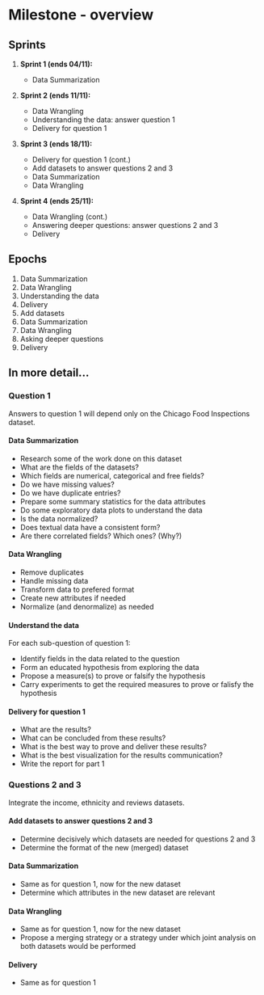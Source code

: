 # Milestone - overview

## Sprints

1. **Sprint 1 (ends 04/11):** 
   - Data Summarization

2. **Sprint 2 (ends 11/11):**
   - Data Wrangling
   - Understanding the data: answer question 1
   - Delivery for question 1

3. **Sprint 3 (ends 18/11):**
   - Delivery for question 1 (cont.)
   - Add datasets to answer questions 2 and 3
   - Data Summarization
   - Data Wrangling

4. **Sprint 4 (ends 25/11):**
   - Data Wrangling (cont.)
   - Answering deeper questions: answer questions 2 and 3
   - Delivery


## Epochs
1. Data Summarization
1. Data Wrangling
1. Understanding the data
1. Delivery
1. Add datasets
1. Data Summarization
1. Data Wrangling
1. Asking deeper questions
1. Delivery

## In more detail...

### Question 1
Answers to question 1 will depend only on the Chicago Food Inspections dataset.

#### Data Summarization
- Research some of the work done on this dataset
- What are the fields of the datasets?
- Which fields are numerical, categorical and free fields?
- Do we have missing values?
- Do we have duplicate entries?
- Prepare some summary statistics for the data attributes
- Do some exploratory data plots to understand the data
- Is the data normalized?
- Does textual data have a consistent form?
- Are there correlated fields? Which ones? (Why?)

#### Data Wrangling
- Remove duplicates
- Handle missing data
- Transform data to prefered format
- Create new attributes if needed
- Normalize (and denormalize) as needed

#### Understand the data
For each sub-question of question 1:
- Identify fields in the data related to the question
- Form an educated hypothesis from exploring the data
- Propose a measure(s) to prove or falsify the hypothesis
- Carry experiments to get the required measures to prove or falisfy the hypothesis

#### Delivery for question 1
- What are the results?
- What can be concluded from these results?
- What is the best way to prove and deliver these results?
- What is the best visualization for the results communication?
- Write the report for part 1

### Questions 2 and 3
Integrate the income, ethnicity and reviews datasets.

#### Add datasets to answer questions 2 and 3
- Determine decisively which datasets are needed for questions 2 and 3
- Determine the format of the new (merged) dataset

#### Data Summarization
- Same as for question 1, now for the new dataset
- Determine which attributes in the new dataset are relevant

#### Data Wrangling
- Same as for question 1, now for the new dataset
- Propose a merging strategy or a strategy under which joint analysis on both datasets would be performed

#### Delivery
- Same as for question 1
